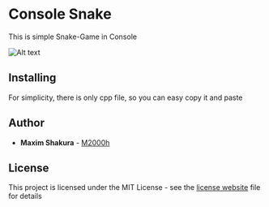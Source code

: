 
# Console Snake

This is simple Snake-Game in Console

![Alt text](https://shakura.dev/pic/snake.jpg)

## Installing

For simplicity, there is only cpp file, so you can easy copy it and paste

## Author

* **Maxim Shakura** - [M2000h](https://github.com/M2000h)

## License

This project is licensed under the MIT License - see the [license website](https://opensource.org/licenses/MIT) file for details
